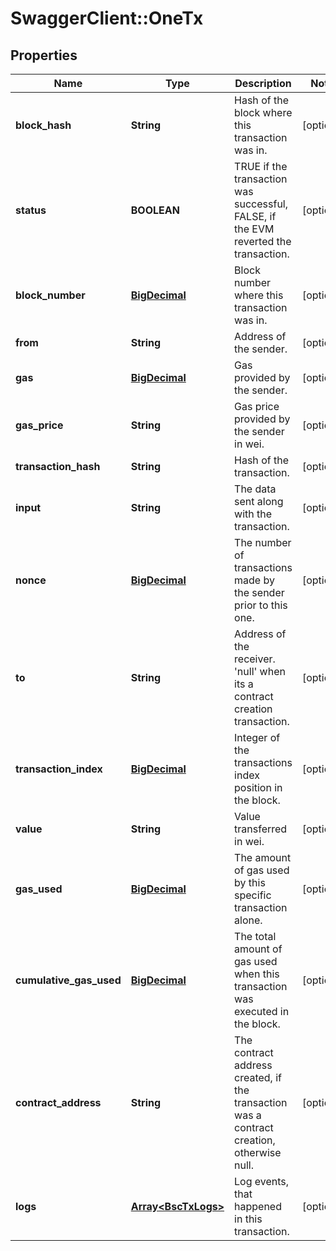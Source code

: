 # SwaggerClient::OneTx

## Properties
Name | Type | Description | Notes
------------ | ------------- | ------------- | -------------
**block_hash** | **String** | Hash of the block where this transaction was in. | [optional] 
**status** | **BOOLEAN** | TRUE if the transaction was successful, FALSE, if the EVM reverted the transaction. | [optional] 
**block_number** | [**BigDecimal**](BigDecimal.md) | Block number where this transaction was in. | [optional] 
**from** | **String** | Address of the sender. | [optional] 
**gas** | [**BigDecimal**](BigDecimal.md) | Gas provided by the sender. | [optional] 
**gas_price** | **String** | Gas price provided by the sender in wei. | [optional] 
**transaction_hash** | **String** | Hash of the transaction. | [optional] 
**input** | **String** | The data sent along with the transaction. | [optional] 
**nonce** | [**BigDecimal**](BigDecimal.md) | The number of transactions made by the sender prior to this one. | [optional] 
**to** | **String** | Address of the receiver. &#x27;null&#x27; when its a contract creation transaction. | [optional] 
**transaction_index** | [**BigDecimal**](BigDecimal.md) | Integer of the transactions index position in the block. | [optional] 
**value** | **String** | Value transferred in wei. | [optional] 
**gas_used** | [**BigDecimal**](BigDecimal.md) | The amount of gas used by this specific transaction alone. | [optional] 
**cumulative_gas_used** | [**BigDecimal**](BigDecimal.md) | The total amount of gas used when this transaction was executed in the block. | [optional] 
**contract_address** | **String** | The contract address created, if the transaction was a contract creation, otherwise null. | [optional] 
**logs** | [**Array&lt;BscTxLogs&gt;**](BscTxLogs.md) | Log events, that happened in this transaction. | [optional] 

